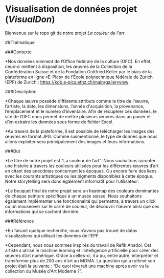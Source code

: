 # Visualisation de données projet (*VisualDon*)

Bienvenue sur le repo git de notre projet *La couleur de l'art*


##Thématique

###Contexte

*Nos données viennent de l’Office fédérale de la culture (OFC). En effet, ceux-ci mettent à disposition, les œuvres de la Collection de la Confédération Suisse et de la Fondation Gottfried Keller par le biais de la plateforme en ligne «E-Pics» de l'École polytechnique fédérale de Zurich (EPF) de Zurich : https://kdb.e-pics.ethz.ch/main/galleryview


###Description

*Chaque œuvre possède différents attributs comme le titre de l'œuvre, l’artiste, la date, les dimensions, l’année d'acquisition, la provenance, l’emplacement et le numéro d’inventaire. Afin de récupérer ces données, le site de l’OFC nous permet de mettre plusieurs œuvres dans un panier et d’en extraire les données sous forme de fichier Excel.

*Au travers de la plateforme, il est possible de télécharger les images des œuvres en format JPG. Comme susmentionné, le type de donnés que nous allons exploiter sera principalement des images et leurs informations.



###But

*Le titre de notre projet est “La couleur de l’art”. Nous souhaitons raconter une histoire à travers les couleurs utilisées pour les différentes œuvres d’art en citant des anecdotes concernant les époques. Ou encore faire des liens avec les courants artistiques ou les pigments disponibles à cette époque. Notre storytelling sera donc également informatif pour l’utilisateur.

*Le bouquet final de notre projet sera un heatmap des couleurs dominantes de chaque peinture spécifique à un musée suisse. Nous souhaitons également implémenter une fonctionnalité qui permettra, à travers un click ou un mouseover sur le carré de couleur, de découvrir l’œuvre ainsi que ces informations qui se cachent derrière. 



###Référence

*En faisant quelque recherche, nous n’avons pas trouvé de datas visualizations qui utilisait les données de l’EPF.

*Cependant, nous nous sommes inspirés du travail de Refik Anadol. Cet artiste a utilisé le machine learning et l’intelligence artificielle pour créer des œuvres d’art numérique. Grâce à celles-ci, il a pu, entre autre, interpréter et transformer plus de 200 ans d’art au MOMA. La question qui a rythmé son projet était la suivante : “De quoi rêverait une machine après avoir vu la collection du Musée d'Art Moderne ?”. 

